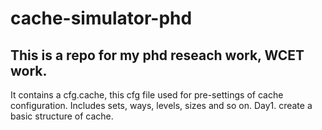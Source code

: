 # cache-simulator-phd

## This is a repo for my phd reseach work, WCET work.
It contains a cfg.cache, this cfg file used for pre-settings of cache configuration.
Includes sets, ways, levels, sizes and so on.
Day1. create a basic structure of cache.
